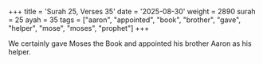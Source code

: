 +++
title = 'Surah 25, Verses 35'
date = '2025-08-30'
weight = 2890
surah = 25
ayah = 35
tags = ["aaron", "appointed", "book", "brother", "gave", "helper", "mose", "moses", "prophet"]
+++

We certainly gave Moses the Book and appointed his brother Aaron as his helper.